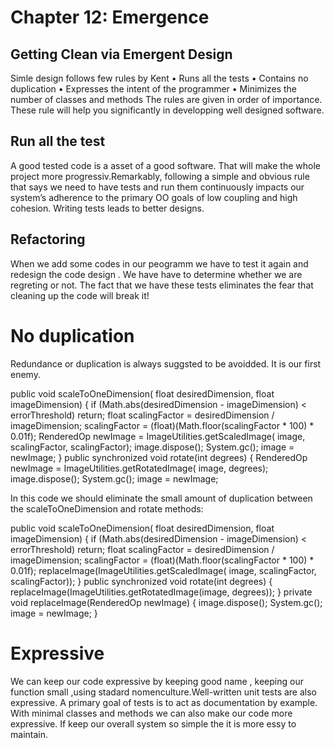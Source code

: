 # Chapter 12: Emergence 
## Getting Clean via Emergent Design
Simle design follows few rules by Kent
• Runs all the tests
• Contains no duplication
• Expresses the intent of the programmer
• Minimizes the number of classes and methods
The rules are given in order of importance. These rule will help you significantly in developping well designed software.

## Run all the test

A good tested code is a asset of a good software. That will make the whole project more progressiv.Remarkably, following a simple and obvious rule that says we need to have tests and
run them continuously impacts our system’s adherence to the primary OO goals of low
coupling and high cohesion. Writing tests leads to better designs.

## Refactoring
When we add some codes in our peogramm we have to test it again and redesign the code design . We have have to determine whether we are regreting or not. The fact that we have these tests eliminates the fear
that cleaning up the code will break it!

# No duplication
Redundance or duplication is always suggsted to be avoidded. It is our first enemy. 

public void scaleToOneDimension(
float desiredDimension, float imageDimension) {
if (Math.abs(desiredDimension - imageDimension) < errorThreshold)
return;
float scalingFactor = desiredDimension / imageDimension;
scalingFactor = (float)(Math.floor(scalingFactor * 100) * 0.01f);
RenderedOp newImage = ImageUtilities.getScaledImage(
image, scalingFactor, scalingFactor);
image.dispose();
System.gc();
image = newImage;
}
public synchronized void rotate(int degrees) {
RenderedOp newImage = ImageUtilities.getRotatedImage(
image, degrees);
image.dispose();
System.gc();
image = newImage;

In this code we should eliminate the small amount of duplication between
the scaleToOneDimension and rotate methods:

public void scaleToOneDimension(
float desiredDimension, float imageDimension) {
if (Math.abs(desiredDimension - imageDimension) < errorThreshold)
return;
float scalingFactor = desiredDimension / imageDimension;
scalingFactor = (float)(Math.floor(scalingFactor * 100) * 0.01f);
replaceImage(ImageUtilities.getScaledImage(
image, scalingFactor, scalingFactor));
}
public synchronized void rotate(int degrees) {
replaceImage(ImageUtilities.getRotatedImage(image, degrees));
}
private void replaceImage(RenderedOp newImage) {
image.dispose();
System.gc();
image = newImage;
}

# Expressive

We can keep our code expressive by keeping good name , keeping our function small ,using stadard nomenculture.Well-written unit tests are also expressive. A primary goal of tests is to act as documentation
by example. With minimal classes and methods we can also make our code more expressive.
If keep our overall system so simple the it is more essy to maintain.
